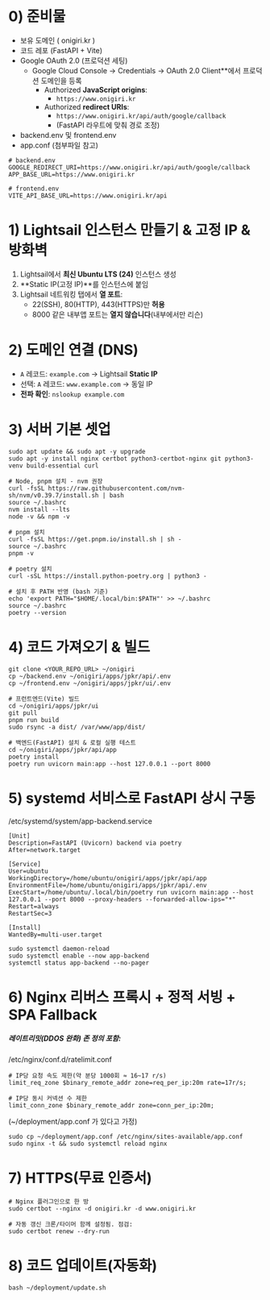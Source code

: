 
# 0) 준비물

- 보유 도메인 ( onigiri.kr )
- 코드 레포 (FastAPI + Vite)
- Google OAuth 2.0 (프로덕션 세팅)
	- Google Cloud Console → Credentials → OAuth 2.0 Client**에서 프로덕션 도메인을 등록
		- Authorized **JavaScript origins**:
		    - `https://www.onigiri.kr`
		- Authorized **redirect URIs**:
		    - `https://www.onigiri.kr/api/auth/google/callback`  
		    - (FastAPI 라우트에 맞춰 경로 조정)
- backend.env 및 frontend.env
- app.conf (첨부파일 참고)

```
# backend.env
GOOGLE_REDIRECT_URI=https://www.onigiri.kr/api/auth/google/callback
APP_BASE_URL=https://www.onigiri.kr

# frontend.env
VITE_API_BASE_URL=https://www.onigiri.kr/api
```

# 1) Lightsail 인스턴스 만들기 & 고정 IP & 방화벽

1. Lightsail에서 **최신 Ubuntu LTS (24)** 인스턴스 생성
2. **Static IP(고정 IP)**를 인스턴스에 붙임
3. Lightsail 네트워킹 탭에서 **열 포트**:
    - 22(SSH), 80(HTTP), 443(HTTPS)만 **허용**
    - 8000 같은 내부앱 포트는 **열지 않습니다**(내부에서만 리슨)

# 2) 도메인 연결 (DNS)

- `A` 레코드: `example.com` → Lightsail **Static IP**
- 선택: `A` 레코드: `www.example.com` → 동일 IP         
- **전파 확인**: `nslookup example.com`


# 3) 서버 기본 셋업

```
sudo apt update && sudo apt -y upgrade
sudo apt -y install nginx certbot python3-certbot-nginx git python3-venv build-essential curl

# Node, pnpm 설치 - nvm 권장
curl -fsSL https://raw.githubusercontent.com/nvm-sh/nvm/v0.39.7/install.sh | bash
source ~/.bashrc
nvm install --lts
node -v && npm -v

# pnpm 설치
curl -fsSL https://get.pnpm.io/install.sh | sh -
source ~/.bashrc
pnpm -v

# poetry 설치
curl -sSL https://install.python-poetry.org | python3 -

# 설치 후 PATH 반영 (bash 기준)
echo 'export PATH="$HOME/.local/bin:$PATH"' >> ~/.bashrc
source ~/.bashrc
poetry --version
```

# 4) 코드 가져오기 & 빌드

```
git clone <YOUR_REPO_URL> ~/onigiri
cp ~/backend.env ~/onigiri/apps/jpkr/api/.env
cp ~/frontend.env ~/onigiri/apps/jpkr/ui/.env

# 프런트엔드(Vite) 빌드
cd ~/onigiri/apps/jpkr/ui
git pull
pnpm run build
sudo rsync -a dist/ /var/www/app/dist/

# 백엔드(FastAPI) 설치 & 로컬 실행 테스트
cd ~/onigiri/apps/jpkr/api/app
poetry install
poetry run uvicorn main:app --host 127.0.0.1 --port 8000
```

# 5) systemd 서비스로 FastAPI 상시 구동


 /etc/systemd/system/app-backend.service
```
[Unit]
Description=FastAPI (Uvicorn) backend via poetry
After=network.target

[Service]
User=ubuntu
WorkingDirectory=/home/ubuntu/onigiri/apps/jpkr/api/app
EnvironmentFile=/home/ubuntu/onigiri/apps/jpkr/api/.env
ExecStart=/home/ubuntu/.local/bin/poetry run uvicorn main:app --host 127.0.0.1 --port 8000 --proxy-headers --forwarded-allow-ips="*"
Restart=always
RestartSec=3

[Install]
WantedBy=multi-user.target
```


```
sudo systemctl daemon-reload
sudo systemctl enable --now app-backend
systemctl status app-backend --no-pager
```

# 6) Nginx 리버스 프록시 + 정적 서빙 + SPA Fallback

##### 레이트리밋(DDOS 완화) 존 정의 포함:

/etc/nginx/conf.d/ratelimit.conf
```
# IP당 요청 속도 제한(약 분당 1000회 ≈ 16~17 r/s)
limit_req_zone $binary_remote_addr zone=req_per_ip:20m rate=17r/s;

# IP당 동시 커넥션 수 제한
limit_conn_zone $binary_remote_addr zone=conn_per_ip:20m;
```

(~/deployment/app.conf 가 있다고 가정)
```
sudo cp ~/deployment/app.conf /etc/nginx/sites-available/app.conf
sudo nginx -t && sudo systemctl reload nginx
```

# 7) HTTPS(무료 인증서)

```
# Nginx 플러그인으로 한 방
sudo certbot --nginx -d onigiri.kr -d www.onigiri.kr

# 자동 갱신 크론/타이머 함께 설정됨. 점검:
sudo certbot renew --dry-run
```

# 8) 코드 업데이트(자동화)
```
bash ~/deployment/update.sh
```